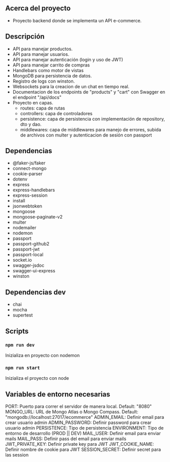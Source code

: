 ## Acerca del proyecto

- Proyecto backend donde se implementa un API e-commerce.

## Descripción

- API para manejar productos.
- API para manejar usuarios.
- API para manejar autenticación (login y uso de JWT)
- API para manejar carrito de compras
- Handlebars como motor de vistas
- MongoDB para persistencia de datos.
- Registro de logs con winston.
- Websockets para la creacion de un chat en tiempo real.
- Documentacion de los endpoints de "products" y "cart" con Swagger en el endpoint "/api/docs"
- Proyecto en capas.
  - routes: capa de rutas
  - controllers: capa de controladores
  - persistence: capa de persistencia con implementación de repository, dto y dao.
  - middlewares: capa de middlewares para manejo de errores, subida de archivos con multer y autenticacion de sesión con passport

## Dependencias 

- @faker-js/faker
- connect-mongo
- cookie-parser
- dotenv
- express
- express-handlebars
- express-session
- install
- jsonwebtoken
- mongoose
- mongoose-paginate-v2
- multer
- nodemailer
- nodemon
- passport
- passport-github2
- passport-jwt
- passport-local
- socket.io
- swagger-jsdoc
- swagger-ui-express
- winston

## Dependencias dev

- chai
- mocha
- supertest

##  Scripts

### `npm run dev`

Inizializa en proyecto con nodemon

### `npm run start`

Inizializa el proyecto con node

## Variables de entorno necesarias

PORT: Puerto para correr el servidor de manera local. Default: "8080"
MONGO_URL: URL de Mongo Atlas o Mongo Compass. Default: "mongodb://localhost:27017/ecommerce"
ADMIN_EMAIL: Definir email para crear usuario admin
ADMIN_PASSWORD: Definir password para crear usuario admin
PERSISTENCE: Tipo de persistencia 
ENVIRONMENT: Tipo de entorno de desarrollo (PROD || DEV) 
MAIL_USER: Definir email para enviar mails
MAIL_PASS: Definir pass del email para enviar mails
JWT_PRIVATE_KEY: Definir private key para JWT
JWT_COOKIE_NAME: Definir nombre de cookie para JWT
SESSION_SECRET: Definir secret para las session
